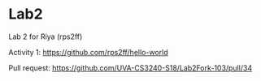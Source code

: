 # Lab2

Lab 2 for Riya (rps2ff) 

Activity 1: https://github.com/rps2ff/hello-world 

Pull request: https://github.com/UVA-CS3240-S18/Lab2Fork-103/pull/34


